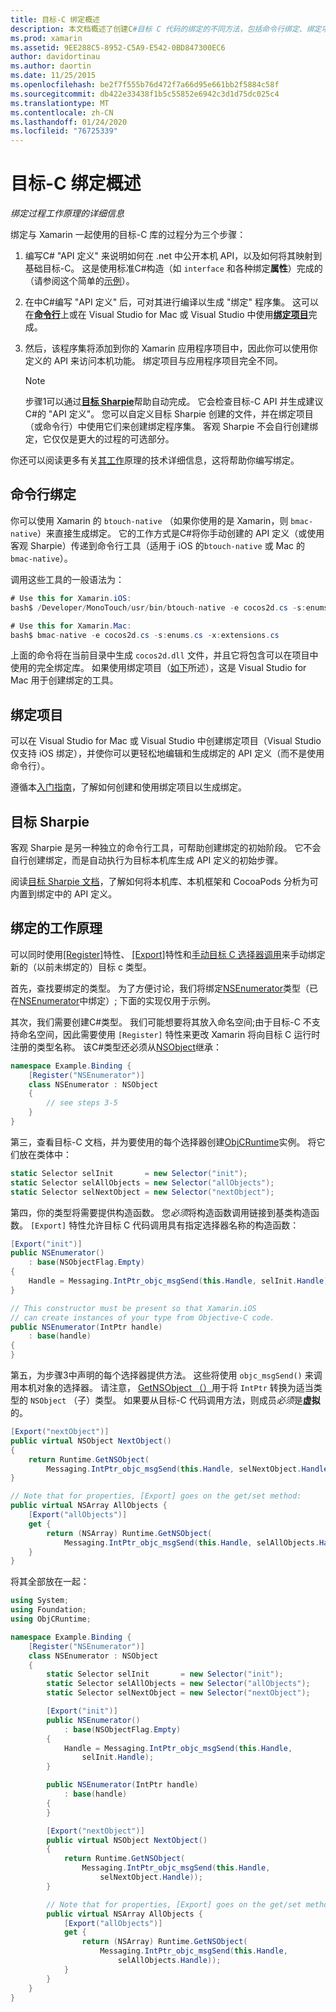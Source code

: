 ```yaml
---
title: 目标-C 绑定概述
description: 本文档概述了创建C#目标 C 代码的绑定的不同方法，包括命令行绑定、绑定项目和目标 Sharpie。 还介绍了绑定的工作原理。
ms.prod: xamarin
ms.assetid: 9EE288C5-8952-C5A9-E542-0BD847300EC6
author: davidortinau
ms.author: daortin
ms.date: 11/25/2015
ms.openlocfilehash: be2f7f555b76d472f7a66d95e661bb2f5884c58f
ms.sourcegitcommit: db422e33438f1b5c55852e6942c3d1d75dc025c4
ms.translationtype: MT
ms.contentlocale: zh-CN
ms.lasthandoff: 01/24/2020
ms.locfileid: "76725339"
---
```

# <a name="overview-of-objective-c-bindings"></a>目标-C 绑定概述

_绑定过程工作原理的详细信息_

绑定与 Xamarin 一起使用的目标-C 库的过程分为三个步骤：

1. 编写C# "API 定义" 来说明如何在 .net 中公开本机 API，以及如何将其映射到基础目标-C。 这是使用标准C#构造（如 `interface` 和各种绑定**属性**）完成的（请参阅这个简单的[示例](~/cross-platform/macios/binding/objective-c-libraries.md#Binding_an_API)）。

2. 在中C#编写 "API 定义" 后，可对其进行编译以生成 "绑定" 程序集。 这可以在[**命令行**](#commandline)上或在 Visual Studio for Mac 或 Visual Studio 中使用[**绑定项目**](#bindingproject)完成。

3. 然后，该程序集将添加到你的 Xamarin 应用程序项目中，因此你可以使用你定义的 API 来访问本机功能。
   绑定项目与应用程序项目完全不同。

   > [!NOTE]
   > 步骤1可以通过[**目标 Sharpie**](#objectivesharpie)帮助自动完成。 它会检查目标-C API 并生成建议C#的 "API 定义"。 您可以自定义目标 Sharpie 创建的文件，并在绑定项目（或命令行）中使用它们来创建绑定程序集。 客观 Sharpie 不会自行创建绑定，它仅仅是更大的过程的可选部分。

你还可以阅读更多有关[其工作](#howitworks)原理的技术详细信息，这将帮助你编写绑定。

<a name="Command_Line_Bindings" /><a name="commandline" />

## <a name="command-line-bindings"></a>命令行绑定

你可以使用 Xamarin 的 `btouch-native` （如果你使用的是 Xamarin，则 `bmac-native`）来直接生成绑定。 它的工作方式是C#将你手动创建的 API 定义（或使用客观 Sharpie）传递到命令行工具（适用于 iOS 的`btouch-native` 或 Mac 的 `bmac-native`）。

调用这些工具的一般语法为：

```csharp
# Use this for Xamarin.iOS:
bash$ /Developer/MonoTouch/usr/bin/btouch-native -e cocos2d.cs -s:enums.cs -x:extensions.cs
```

```csharp
# Use this for Xamarin.Mac:
bash$ bmac-native -e cocos2d.cs -s:enums.cs -x:extensions.cs
```

上面的命令将在当前目录中生成 `cocos2d.dll` 文件，并且它将包含可以在项目中使用的完全绑定库。 如果使用绑定项目（[如下](#bindingproject)所述），这是 Visual Studio for Mac 用于创建绑定的工具。

<a name="bindingproject" />

## <a name="binding-project"></a>绑定项目

可以在 Visual Studio for Mac 或 Visual Studio 中创建绑定项目（Visual Studio 仅支持 iOS 绑定），并使你可以更轻松地编辑和生成绑定的 API 定义（而不是使用命令行）。

遵循本[入门指南](~/cross-platform/macios/binding/objective-c-libraries.md#Getting_Started)，了解如何创建和使用绑定项目以生成绑定。

<a name="objectivesharpie" />

## <a name="objective-sharpie"></a>目标 Sharpie

客观 Sharpie 是另一种独立的命令行工具，可帮助创建绑定的初始阶段。 它不会自行创建绑定，而是自动执行为目标本机库生成 API 定义的初始步骤。

阅读[目标 Sharpie 文档](~/cross-platform/macios/binding/objective-sharpie/index.md)，了解如何将本机库、本机框架和 CocoaPods 分析为可内置到绑定中的 API 定义。

<a name="howitworks" />

## <a name="how-binding-works"></a>绑定的工作原理

可以同时使用[[Register]](xref:Foundation.RegisterAttribute)特性、 [[Export]](xref:Foundation.ExportAttribute)特性和[手动目标 C 选择器调用](~/ios/internals/objective-c-selectors.md)来手动绑定新的（以前未绑定的）目标 c 类型。

首先，查找要绑定的类型。 为了方便讨论，我们将绑定[NSEnumerator](https://developer.apple.com/documentation/foundation/nsenumerator)类型（已在[NSEnumerator](xref:Foundation.NSEnumerator)中绑定）; 下面的实现仅用于示例。

其次，我们需要创建C#类型。 我们可能想要将其放入命名空间;由于目标-C 不支持命名空间，因此需要使用 `[Register]` 特性来更改 Xamarin 将向目标 C 运行时注册的类型名称。 该C#类型还必须从[NSObject](xref:Foundation.NSObject)继承：

```csharp
namespace Example.Binding {
    [Register("NSEnumerator")]
    class NSEnumerator : NSObject
    {
        // see steps 3-5
    }
}
```

第三，查看目标-C 文档，并为要使用的每个选择器创建[ObjCRuntime](xref:ObjCRuntime.Selector)实例。 将它们放在类体中：

```csharp
static Selector selInit       = new Selector("init");
static Selector selAllObjects = new Selector("allObjects");
static Selector selNextObject = new Selector("nextObject");
```

第四，你的类型将需要提供构造函数。 您*必须*将构造函数调用链接到基类构造函数。 `[Export]` 特性允许目标 C 代码调用具有指定选择器名称的构造函数：

```csharp
[Export("init")]
public NSEnumerator()
    : base(NSObjectFlag.Empty)
{
    Handle = Messaging.IntPtr_objc_msgSend(this.Handle, selInit.Handle);
}
```

```csharp
// This constructor must be present so that Xamarin.iOS
// can create instances of your type from Objective-C code.
public NSEnumerator(IntPtr handle)
    : base(handle)
{
}
```

第五，为步骤3中声明的每个选择器提供方法。 这些将使用 `objc_msgSend()` 来调用本机对象的选择器。 请注意， [GetNSObject （）](xref:ObjCRuntime.Runtime.GetNSObject*)用于将 `IntPtr` 转换为适当类型的 `NSObject` （子）类型。 如果要从目标-C 代码调用方法，则成员*必须*是**虚拟**的。

```csharp
[Export("nextObject")]
public virtual NSObject NextObject()
{
    return Runtime.GetNSObject(
        Messaging.IntPtr_objc_msgSend(this.Handle, selNextObject.Handle));
}
```

```csharp
// Note that for properties, [Export] goes on the get/set method:
public virtual NSArray AllObjects {
    [Export("allObjects")]
    get {
        return (NSArray) Runtime.GetNSObject(
            Messaging.IntPtr_objc_msgSend(this.Handle, selAllObjects.Handle));
    }
}
```

将其全部放在一起：

```csharp
using System;
using Foundation;
using ObjCRuntime;

namespace Example.Binding {
    [Register("NSEnumerator")]
    class NSEnumerator : NSObject
    {
        static Selector selInit       = new Selector("init");
        static Selector selAllObjects = new Selector("allObjects");
        static Selector selNextObject = new Selector("nextObject");

        [Export("init")]
        public NSEnumerator()
            : base(NSObjectFlag.Empty)
        {
            Handle = Messaging.IntPtr_objc_msgSend(this.Handle,
                selInit.Handle);
        }

        public NSEnumerator(IntPtr handle)
            : base(handle)
        {
        }

        [Export("nextObject")]
        public virtual NSObject NextObject()
        {
            return Runtime.GetNSObject(
                Messaging.IntPtr_objc_msgSend(this.Handle,
                    selNextObject.Handle));
        }

        // Note that for properties, [Export] goes on the get/set method:
        public virtual NSArray AllObjects {
            [Export("allObjects")]
            get {
                return (NSArray) Runtime.GetNSObject(
                    Messaging.IntPtr_objc_msgSend(this.Handle,
                        selAllObjects.Handle));
            }
        }
    }
}
```
